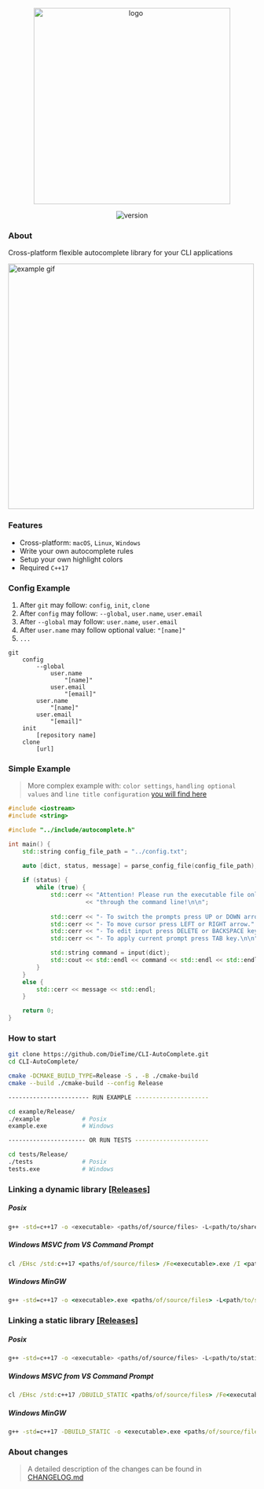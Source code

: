 <p align="center">
  <img src="https://i.ibb.co/41pL50L/Group-1.png" width="400" alt="logo">
</p>
<p align="center">
  <img src="https://img.shields.io/badge/version-1.0.0-b.svg" alt="version">
</p>

### About
Cross-platform flexible autocomplete library for your CLI applications
  
<img src="https://s7.gifyu.com/images/example3316d0de48f02022.gif" alt="example gif" width="500">

### Features
- Cross-platform: `macOS`, `Linux`, `Windows`
- Write your own autocomplete rules
- Setup your own highlight colors
- Required `C++17`

### Config Example
1. After `git` may follow: `config`, `init`, `clone`
2. After `config` may follow: `--global`, `user.name`, `user.email`
3. After `--global` may follow: `user.name`, `user.email`
4. After `user.name` may follow optional value: `"[name]"`
5. `...`
```
git
    config
        --global
            user.name
                "[name]"
            user.email
                "[email]"
        user.name
            "[name]"
        user.email
            "[email]"
    init
        [repository name]
    clone
        [url]
```

### Simple Example
> More complex example with: `color settings`, `handling optional values` and `line title configuration` [you will find here](example/main.cpp)
```cpp
#include <iostream>
#include <string>

#include "../include/autocomplete.h"

int main() {
    std::string config_file_path = "../config.txt";
  
    auto [dict, status, message] = parse_config_file(config_file_path);

    if (status) {
        while (true) {
            std::cerr << "Attention! Please run the executable file only" << std::endl
                      << "through the command line!\n\n";
            
            std::cerr << "- To switch the prompts press UP or DOWN arrow." << std::endl;
            std::cerr << "- To move cursor press LEFT or RIGHT arrow." << std::endl;
            std::cerr << "- To edit input press DELETE or BACKSPACE key." << std::endl;
            std::cerr << "- To apply current prompt press TAB key.\n\n";

            std::string command = input(dict);
            std::cout << std::endl << command << std::endl << std::endl;
        }
    }
    else {
        std::cerr << message << std::endl;
    }

    return 0;
}
```

### How to start
```bash
git clone https://github.com/DieTime/CLI-AutoComplete.git
cd CLI-AutoComplete/

cmake -DCMAKE_BUILD_TYPE=Release -S . -B ./cmake-build 
cmake --build ./cmake-build --config Release

----------------------- RUN EXAMPLE ---------------------

cd example/Release/
./example            # Posix
example.exe          # Windows

---------------------- OR RUN TESTS ---------------------

cd tests/Release/
./tests              # Posix
tests.exe            # Windows
```

### Linking a dynamic library [[Releases]](https://github.com/DieTime/CLI-Autocomplete/releases/tag/v1.0.0-dynamic)

##### Posix
```bash
g++ -std=c++17 -o <executable> <paths/of/source/files> -L<path/to/shared/lib/link(.a)/folder> -I<path/to/include/folder> -lcliac -Wl,-rpath,<path/to/shared/lib/folder>
```

##### Windows MSVC from VS Command Prompt
```cmd
cl /EHsc /std:c++17 <paths/of/source/files> /Fe<executable>.exe /I <path/to/include> /link <path/to/shared/lib>
```

##### Windows MinGW
```cmd
g++ -std=c++17 -o <executable>.exe <paths/of/source/files> -L<path/to/shared/lib/link(.a)> -I<path/to/include> -lcliac
```

### Linking a static library [[Releases]](https://github.com/DieTime/CLI-Autocomplete/releases/tag/v1.0.0-static)

##### Posix         
```bash
g++ -std=c++17 -o <executable> <paths/of/source/files> -L<path/to/static/lib/folder> -I<path/to/include> -lcliac
```

##### Windows MSVC from VS Command Prompt
```cmd
cl /EHsc /std:c++17 /DBUILD_STATIC <paths/of/source/files> /Fe<executable>.exe /I <path/to/include/folder> /link <path/to/static/lib/foleder>
```

##### Windows MinGW
```cmd
g++ -std=c++17 -DBUILD_STATIC -o <executable>.exe <paths/of/source/files> -L<path/to/static/lib/folder> -I<path/to/include/folder> -lcliac
```

### About changes
> A detailed description of the changes can be found in [CHANGELOG.md](CHANGELOG.md)